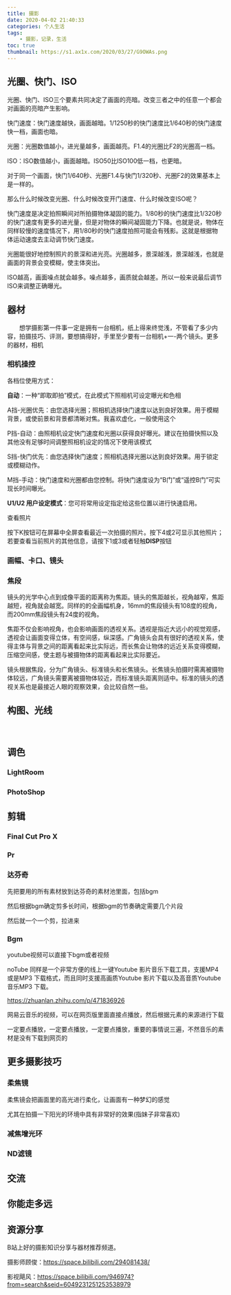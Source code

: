 ```yaml
---
title: 摄影
date: 2020-04-02 21:40:33
categories: 个人生活
tags:
    - 摄影，记录，生活
toc: true
thumbnail: https://s1.ax1x.com/2020/03/27/G9OWAs.png
---
```




<!--more-->

## 光圈、快门、ISO

   光圈、快门、ISO三个要素共同决定了画面的亮暗。改变三者之中的任意一个都会对画面的亮暗产生影响。

快门速度：快门速度越快，画面越暗。1/1250秒的快门速度比1/640秒的快门速度快一档，画面也暗。

光圈：光圈数值越小，进光量越多，画面越亮。F1.4的光圈比F2的光圈高一档。

ISO：ISO数值越小，画面越暗。ISO50比ISO100低一档，也更暗。

对于同一个画面，快门1/640秒、光圈F1.4与快门1/320秒、光圈F2的效果基本上是一样的。

那么什么时候改变光圈、什么时候改变开门速度、什么时候改变ISO呢？

快门速度是决定拍照瞬间对所拍摄物体凝固的能力。1/80秒的快门速度比1/320秒的快门速度有更多的进光量，但是对物体的瞬间凝固能力下降。也就是说，物体在同样较慢的速度情况下，用1/80秒的快门速度拍照可能会有残影。这就是根据物体运动速度去主动调节快门速度。

光圈能很好地控制照片的景深和进光亮。光圈越多，景深越浅，景深越浅，也就是画面的背景会变模糊，使主体突出。

ISO越高，画面噪点就会越多。噪点越多，画质就会越差。所以一般来说最后调节ISO来调整正确曝光。

## 器材

　　想学摄影第一件事一定是拥有一台相机，纸上得来终觉浅，不管看了多少内容，拍摄技巧、评测，要想搞得好，手里至少要有一台相机+一-两个镜头。更多的器材，相机

### 相机操控

各档位使用方式：

**自动**：一种“即取即拍”模式，在此模式下照相机可设定曝光和色相

A挡-光圈优先：由您选择光圈；照相机选择快门速度以达到良好效果。用于模糊背景，或使前景和背景都清晰对焦。我喜欢虚化，一般使用这个

P挡-自动：由照相机设定快门速度和光圈以获得良好曝光。建议在拍摄快照以及其他没有足够时间调整照相机设定的情况下使用该模式

S挡-快门优先：由您选择快门速度；照相机选择光圈以达到良好效果。用于锁定或模糊动作。

M挡-手动：快门速度和光圈都由您控制。将快门速度设为“B门”或“遥控B门”可实现长时间曝光。

**U1/U2 用户设定模式**：您可将常用设定指定给这些位置以进行快速启用。

查看照片

按下K按钮可在屏幕中全屏查看最近一次拍摄的照片。按下4或2可显示其他照片；若要查看当前照片的其他信息，请按下1或3或者轻触**DISP**按钮



### 画幅、卡口、镜头



### 焦段

镜头的光学中心点到成像平面的距离称为焦距。镜头的焦距越长，视角越窄，焦距越短，视角就会越宽。同样的的全画幅机身，16mm的焦段镜头有108度的视角，而200mm焦段镜头有24度的视角。

焦距不仅会影响视角，也会影响画面的透视关系。透视是指近大远小的视觉观感，透视会让画面变得立体，有空间感，纵深感。广角镜头会具有很好的透视关系，使得主体与背景之间的距离看起来比实际远，而长焦会让物体的远近关系变得模糊，压缩空间感，使主题与被摄物体的距离看起来比实际要近。

镜头根据焦段，分为广角镜头、标准镜头和长焦镜头。长焦镜头拍摄时需离被摄物体较远，广角镜头需要离被摄物体较近，而标准镜头距离则适中。标准的镜头的透视关系也是最接近人眼的观察效果，会比较自然一些。



## 构图、光线

　

## 调色

### LightRoom



### PhotoShop　



##  剪辑　

### Final Cut Pro X



### Pr



### 达芬奇

先把要用的所有素材放到达芬奇的素材池里面，包括bgm

然后根据bgm确定剪多长时间，根据bgm的节奏确定需要几个片段

然后就一个一个剪，拉进来



### Bgm

youtube视频可以直接下bgm或者视频

noTube 同样是一个非常方便的线上一键Youtube 影片音乐下载工具，支援MP4 或是MP3 下载格式，而且同时支援高画质Youtube 影片下载以及高音质Youtube 音乐MP3 下载。

https://zhuanlan.zhihu.com/p/471836926

网易云音乐的视频，可以在网页版里面直接点播放，然后根据元素的来源进行下载

一定要点播放，一定要点播放，一定要点播放，重要的事情说三遍，不然音乐的素材是没有下载到网页的



## 更多摄影技巧

### 柔焦镜

柔焦镜会把画面里的高光进行柔化，让画面有一种梦幻的感觉

尤其在拍摄一下阳光的环境中具有非常好的效果(指妹子非常喜欢)



### 减焦增光环



### ND滤镜







## 交流





## 你能走多远



## 资源分享

B站上好的摄影知识分享与器材推荐频道。

摄影师顾俊：https://space.bilibili.com/294081438/

影视飓风：https://space.bilibili.com/946974?from=search&seid=6049231251253538979

